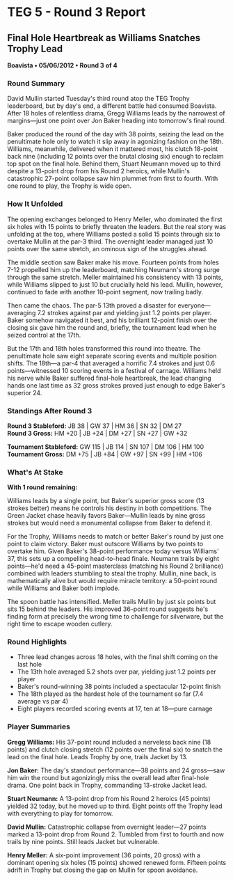 # TEG 5 - Round 3 Report

## Final Hole Heartbreak as Williams Snatches Trophy Lead
**Boavista • 05/06/2012 • Round 3 of 4**

### Round Summary

David Mullin started Tuesday's third round atop the TEG Trophy leaderboard, but by day's end, a different battle had consumed Boavista. After 18 holes of relentless drama, Gregg Williams leads by the narrowest of margins—just one point over Jon Baker heading into tomorrow's final round.

Baker produced the round of the day with 38 points, seizing the lead on the penultimate hole only to watch it slip away in agonizing fashion on the 18th. Williams, meanwhile, delivered when it mattered most, his clutch 18-point back nine (including 12 points over the brutal closing six) enough to reclaim top spot on the final hole. Behind them, Stuart Neumann moved up to third despite a 13-point drop from his Round 2 heroics, while Mullin's catastrophic 27-point collapse saw him plummet from first to fourth. With one round to play, the Trophy is wide open.

### How It Unfolded

The opening exchanges belonged to Henry Meller, who dominated the first six holes with 15 points to briefly threaten the leaders. But the real story was unfolding at the top, where Williams posted a solid 15 points through six to overtake Mullin at the par-3 third. The overnight leader managed just 10 points over the same stretch, an ominous sign of the struggles ahead.

The middle section saw Baker make his move. Fourteen points from holes 7-12 propelled him up the leaderboard, matching Neumann's strong surge through the same stretch. Meller maintained his consistency with 13 points, while Williams slipped to just 10 but crucially held his lead. Mullin, however, continued to fade with another 10-point segment, now trailing badly.

Then came the chaos. The par-5 13th proved a disaster for everyone—averaging 7.2 strokes against par and yielding just 1.2 points per player. Baker somehow navigated it best, and his brilliant 12-point finish over the closing six gave him the round and, briefly, the tournament lead when he seized control at the 17th.

But the 17th and 18th holes transformed this round into theatre. The penultimate hole saw eight separate scoring events and multiple position shifts. The 18th—a par-4 that averaged a horrific 7.4 strokes and just 0.6 points—witnessed 10 scoring events in a festival of carnage. Williams held his nerve while Baker suffered final-hole heartbreak, the lead changing hands one last time as 32 gross strokes proved just enough to edge Baker's superior 24.

### Standings After Round 3

**Round 3 Stableford:** JB 38 | GW 37 | HM 36 | SN 32 | DM 27  
**Round 3 Gross:** HM +20 | JB +24 | DM +27 | SN +27 | GW +32

**Tournament Stableford:** GW 115 | JB 114 | SN 107 | DM 106 | HM 100  
**Tournament Gross:** DM +75 | JB +84 | GW +97 | SN +99 | HM +106

### What's At Stake

**With 1 round remaining:**

Williams leads by a single point, but Baker's superior gross score (13 strokes better) means he controls his destiny in both competitions. The Green Jacket chase heavily favors Baker—Mullin leads by nine gross strokes but would need a monumental collapse from Baker to defend it.

For the Trophy, Williams needs to match or better Baker's round by just one point to claim victory. Baker must outscore Williams by two points to overtake him. Given Baker's 38-point performance today versus Williams' 37, this sets up a compelling head-to-head finale. Neumann trails by eight points—he'd need a 45-point masterclass (matching his Round 2 brilliance) combined with leaders stumbling to steal the trophy. Mullin, nine back, is mathematically alive but would require miracle territory: a 50-point round while Williams and Baker both implode.

The spoon battle has intensified. Meller trails Mullin by just six points but sits 15 behind the leaders. His improved 36-point round suggests he's finding form at precisely the wrong time to challenge for silverware, but the right time to escape wooden cutlery.

### Round Highlights
- Three lead changes across 18 holes, with the final shift coming on the last hole
- The 13th hole averaged 5.2 shots over par, yielding just 1.2 points per player
- Baker's round-winning 38 points included a spectacular 12-point finish
- The 18th played as the hardest hole of the tournament so far (7.4 average vs par 4)
- Eight players recorded scoring events at 17, ten at 18—pure carnage

### Player Summaries

**Gregg Williams:** His 37-point round included a nerveless back nine (18 points) and clutch closing stretch (12 points over the final six) to snatch the lead on the final hole. Leads Trophy by one, trails Jacket by 13.

**Jon Baker:** The day's standout performance—38 points and 24 gross—saw him win the round but agonizingly miss the overall lead after final-hole drama. One point back in Trophy, commanding 13-stroke Jacket lead.

**Stuart Neumann:** A 13-point drop from his Round 2 heroics (45 points) yielded 32 today, but he moved up to third. Eight points off the Trophy lead with everything to play for tomorrow.

**David Mullin:** Catastrophic collapse from overnight leader—27 points marked a 13-point drop from Round 2. Tumbled from first to fourth and now trails by nine points. Still leads Jacket but vulnerable.

**Henry Meller:** A six-point improvement (36 points, 20 gross) with a dominant opening six holes (15 points) showed renewed form. Fifteen points adrift in Trophy but closing the gap on Mullin for spoon avoidance.


